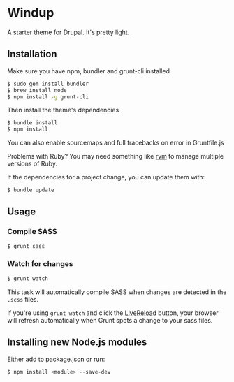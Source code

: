 # Windup

A starter theme for Drupal. It's pretty light.

## Installation

Make sure you have npm, bundler and grunt-cli installed

```bash
$ sudo gem install bundler
$ brew install node
$ npm install -g grunt-cli
```

Then install the theme's dependencies

```bash
$ bundle install
$ npm install
```

You can also enable sourcemaps and full tracebacks on error in Gruntfile.js

Problems with Ruby? You may need something like [rvm](http://rvm.io/) to manage multiple versions of Ruby.

If the dependencies for a project change, you can update them with:

```bash
$ bundle update
```

## Usage

### Compile SASS

```bash
$ grunt sass
```

### Watch for changes

```bash
$ grunt watch
```

This task will automatically compile SASS when changes are detected in the `.scss` files.

If you're using ```grunt watch``` and click the [LiveReload](https://chrome.google.com/webstore/detail/livereload/jnihajbhpnppcggbcgedagnkighmdlei?hl=en) button, your browser will refresh automatically when Grunt spots a change to your sass files.

## Installing new Node.js modules

Either add to package.json or run:

```bash
$ npm install <module> --save-dev
```
